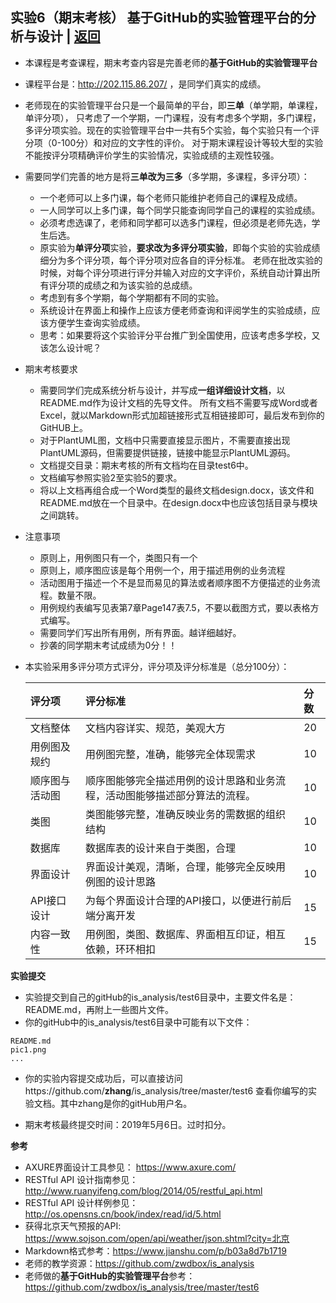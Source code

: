 ﻿<!-- markdownlint-disable MD033-->
<!-- 禁止MD033类型的警告 https://www.npmjs.com/package/markdownlint -->

## 实验6（期末考核） 基于GitHub的实验管理平台的分析与设计 | [返回](./README.md)

- 本课程是考查课程，期末考查内容是完善老师的<b>基于GitHub的实验管理平台</b>
- 课程平台是：http://202.115.86.207/ ，是同学们真实的成绩。
- 老师现在的实验管理平台只是一个最简单的平台，即<b>三单</b>（单学期，单课程，单评分项），
只考虑了一个学期，一门课程，没有考虑多个学期，多门课程，多评分项实验。现在的实验管理平台中一共有5个实验，每个实验只有一个评分项（0-100分）和对应的文字性的评价。
  对于期末课程设计等较大型的实验不能按评分项精确评价学生的实验情况，实验成绩的主观性较强。
- 需要同学们完善的地方是将**三单改为三多**（多学期，多课程，多评分项）：    
    - 一个老师可以上多门课，每个老师只能维护老师自己的课程及成绩。
    - 一人同学可以上多门课，每个同学只能查询同学自己的课程的实验成绩。
    - 必须考虑选课了，老师和同学都可以选多门课程，但必须是老师先选，学生后选。
    - 原实验为<b>单评分项</b>实验，<b>要求改为多评分项实验</b>，即每个实验的实验成绩细分为多个评分项，每个评分项对应各自的评分标准。
      老师在批改实验的时候，对每个评分项进行评分并输入对应的文字评价，系统自动计算出所有评分项的成绩之和为该实验的总成绩。
    - 考虑到有多个学期，每个学期都有不同的实验。
    - 系统设计在界面上和操作上应该方便老师查询和评阅学生的实验成绩，应该方便学生查询实验成绩。 
    - 思考：如果要将这个实验评分平台推广到全国使用，应该考虑多学校，又该怎么设计呢？
    
- 期末考核要求
    - 需要同学们完成系统分析与设计，并写成<B>一组详细设计文档</B>，以README.md作为设计文档的先导文件。
    所有文档不需要写成Word或者Excel，就以Markdown形式加超链接形式互相链接即可，最后发布到你的GitHUB上。
    - 对于PlantUML图，文档中只需要直接显示图片，不需要直接出现PlantUML源码，但需要提供链接，链接中能显示PlantUML源码。
    - 文档提交目录：期末考核的所有文档均在目录test6中。
    - 文档编写参照实验2至实验5的要求。
    - 将以上文档再组合成一个Word类型的最终文档design.docx，该文件和README.md放在一个目录中。在design.docx中也应该包括目录与模块之间跳转。
- 注意事项
    - 原则上，用例图只有一个，类图只有一个
    - 原则上，顺序图应该是每个用例一个，用于描述用例的业务流程
    - 活动图用于描述一个不是显而易见的算法或者顺序图不方便描述的业务流程。数量不限。
    - 用例规约表编写见表第7章Page147表7.5，不要以截图方式，要以表格方式编写。
    - 需要同学们写出所有用例，所有界面。越详细越好。
    - 抄袭的同学期末考试成绩为0分！！
    
- 本实验采用多评分项方式评分，评分项及评分标准是（总分100分）：
    
    |评分项|评分标准|分数|
    |:-------|:----------------------|:------|
    |文档整体|文档内容详实、规范，美观大方|20|
    |用例图及规约|用例图完整，准确，能够完全体现需求|10|
    |顺序图与活动图|顺序图能够完全描述用例的设计思路和业务流程，活动图能够描述部分算法的流程。|10|
    |类图|类图能够完整，准确反映业务的需数据的组织结构|10|
    |数据库|数据库表的设计来自于类图，合理|10|
    |界面设计|界面设计美观，清晰，合理，能够完全反映用例图的设计思路|10|
    |API接口设计|为每个界面设计合理的API接口，以便进行前后端分离开发|15|
    |内容一致性|用例图，类图、数据库、界面相互印证，相互依赖，环环相扣|15|

<b>实验提交</b>

- 实验提交到自己的gitHub的is_analysis/test6目录中，主要文件名是：README.md，再附上一些图片文件。
- 你的gitHub中的is_analysis/test6目录中可能有以下文件：

``` filelist
README.md
pic1.png
...
```

- 你的实验内容提交成功后，可以直接访问https://github.com/<b>zhang</b>/is_analysis/tree/master/test6
查看你编写的实验文档。其中zhang是你的gitHub用户名。

- 期末考核最终提交时间：2019年5月6日。过时扣分。

<b>参考</b>

- AXURE界面设计工具参见： https://www.axure.com/
- RESTful API 设计指南参见：http://www.ruanyifeng.com/blog/2014/05/restful_api.html
- RESTful API 设计样例参见：http://os.opensns.cn/book/index/read/id/5.html
- 获得北京天气预报的API: https://www.sojson.com/open/api/weather/json.shtml?city=北京
- Markdown格式参考：https://www.jianshu.com/p/b03a8d7b1719
- 老师的教学资源：https://github.com/zwdbox/is_analysis
- 老师做的<b>基于GitHub的实验管理平台</b>参考：https://github.com/zwdbox/is_analysis/tree/master/test6